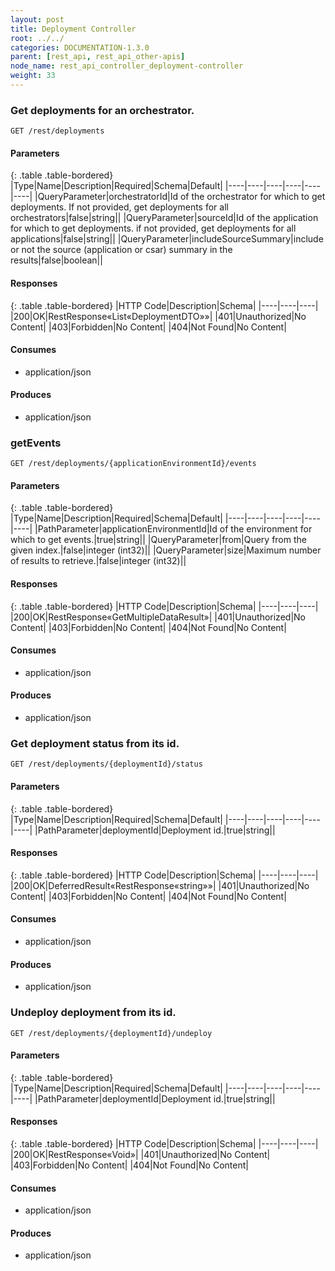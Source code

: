 ```yaml
---
layout: post
title: Deployment Controller
root: ../../
categories: DOCUMENTATION-1.3.0
parent: [rest_api, rest_api_other-apis]
node_name: rest_api_controller_deployment-controller
weight: 33
---
```


### Get deployments for an orchestrator.
```
GET /rest/deployments
```

#### Parameters

{: .table .table-bordered}
|Type|Name|Description|Required|Schema|Default|
|----|----|----|----|----|----|
|QueryParameter|orchestratorId|Id of the orchestrator for which to get deployments. If not provided, get deployments for all orchestrators|false|string||
|QueryParameter|sourceId|Id of the application for which to get deployments. if not provided, get deployments for all applications|false|string||
|QueryParameter|includeSourceSummary|include or not the source (application or csar) summary in the results|false|boolean||


#### Responses

{: .table .table-bordered}
|HTTP Code|Description|Schema|
|----|----|----|
|200|OK|RestResponse«List«DeploymentDTO»»|
|401|Unauthorized|No Content|
|403|Forbidden|No Content|
|404|Not Found|No Content|


#### Consumes

* application/json

#### Produces

* application/json

### getEvents
```
GET /rest/deployments/{applicationEnvironmentId}/events
```

#### Parameters

{: .table .table-bordered}
|Type|Name|Description|Required|Schema|Default|
|----|----|----|----|----|----|
|PathParameter|applicationEnvironmentId|Id of the environment for which to get events.|true|string||
|QueryParameter|from|Query from the given index.|false|integer (int32)||
|QueryParameter|size|Maximum number of results to retrieve.|false|integer (int32)||


#### Responses

{: .table .table-bordered}
|HTTP Code|Description|Schema|
|----|----|----|
|200|OK|RestResponse«GetMultipleDataResult»|
|401|Unauthorized|No Content|
|403|Forbidden|No Content|
|404|Not Found|No Content|


#### Consumes

* application/json

#### Produces

* application/json

### Get deployment status from its id.
```
GET /rest/deployments/{deploymentId}/status
```

#### Parameters

{: .table .table-bordered}
|Type|Name|Description|Required|Schema|Default|
|----|----|----|----|----|----|
|PathParameter|deploymentId|Deployment id.|true|string||


#### Responses

{: .table .table-bordered}
|HTTP Code|Description|Schema|
|----|----|----|
|200|OK|DeferredResult«RestResponse«string»»|
|401|Unauthorized|No Content|
|403|Forbidden|No Content|
|404|Not Found|No Content|


#### Consumes

* application/json

#### Produces

* application/json

### Undeploy deployment from its id.
```
GET /rest/deployments/{deploymentId}/undeploy
```

#### Parameters

{: .table .table-bordered}
|Type|Name|Description|Required|Schema|Default|
|----|----|----|----|----|----|
|PathParameter|deploymentId|Deployment id.|true|string||


#### Responses

{: .table .table-bordered}
|HTTP Code|Description|Schema|
|----|----|----|
|200|OK|RestResponse«Void»|
|401|Unauthorized|No Content|
|403|Forbidden|No Content|
|404|Not Found|No Content|


#### Consumes

* application/json

#### Produces

* application/json

